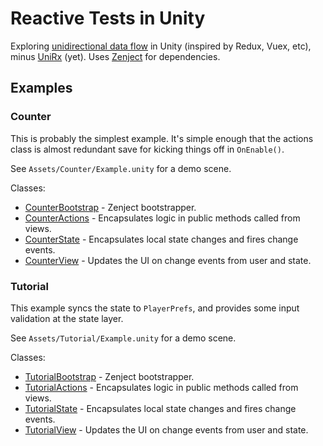 # Reactive Tests in Unity

Exploring [unidirectional data flow](https://www.exclamationlabs.com/blog/the-case-for-unidirectional-data-flow/) in Unity (inspired by Redux, Vuex, etc), minus [UniRx](https://github.com/neuecc/UniRx) (yet). Uses [Zenject](https://github.com/modesttree/Zenject) for dependencies.

## Examples

### Counter

This is probably the simplest example. It's simple enough that the actions class is
almost redundant save for kicking things off in `OnEnable()`.

See `Assets/Counter/Example.unity` for a demo scene.

Classes:

* [CounterBootstrap](https://github.com/lux/reactive-tests/blob/master/Assets/Counter/CounterBootstrap.cs) - Zenject bootstrapper.
* [CounterActions](https://github.com/lux/reactive-tests/blob/master/Assets/Counter/CounterActions.cs) - Encapsulates logic in public methods called from views.
* [CounterState](https://github.com/lux/reactive-tests/blob/master/Assets/Counter/CounterState.cs) - Encapsulates local state changes and fires change events.
* [CounterView](https://github.com/lux/reactive-tests/blob/master/Assets/Counter/CounterView.cs) - Updates the UI on change events from user and state.

### Tutorial

This example syncs the state to `PlayerPrefs`, and provides some input validation at the
state layer.

See `Assets/Tutorial/Example.unity` for a demo scene.

Classes:

* [TutorialBootstrap](https://github.com/lux/reactive-tests/blob/master/Assets/Tutorial/TutorialBootstrap.cs) - Zenject bootstrapper.
* [TutorialActions](https://github.com/lux/reactive-tests/blob/master/Assets/Tutorial/TutorialActions.cs) - Encapsulates logic in public methods called from views.
* [TutorialState](https://github.com/lux/reactive-tests/blob/master/Assets/Tutorial/TutorialState.cs) - Encapsulates local state changes and fires change events.
* [TutorialView](https://github.com/lux/reactive-tests/blob/master/Assets/Tutorial/TutorialView.cs) - Updates the UI on change events from user and state.
